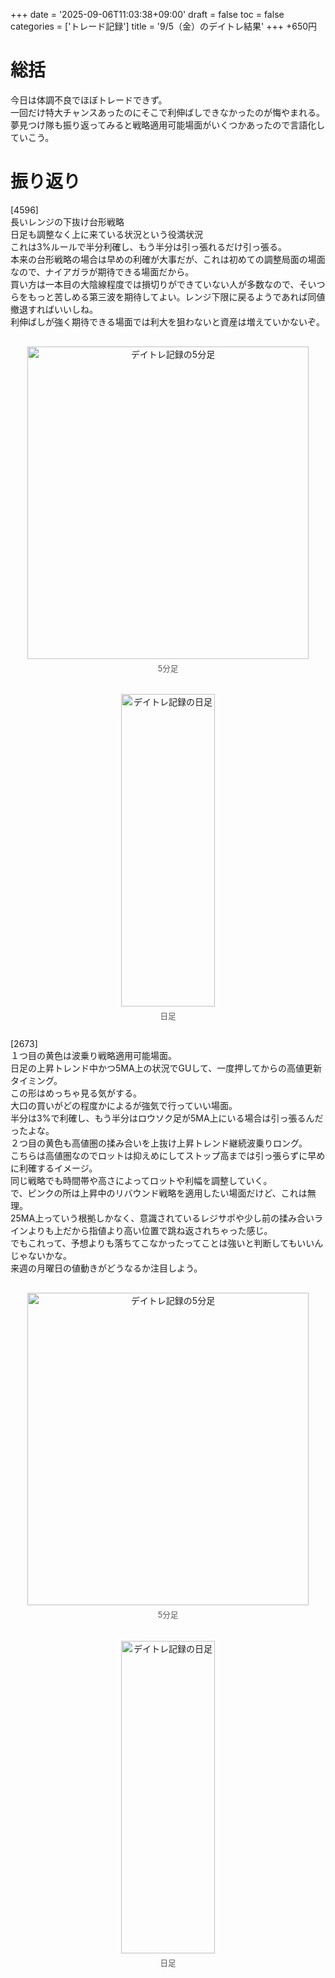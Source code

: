 +++
date = '2025-09-06T11:03:38+09:00'
draft = false
toc = false
categories = ['トレード記録']
title = '9/5（金）のデイトレ結果'
+++
+650円

# 総括
今日は体調不良でほぼトレードできず。  
一回だけ特大チャンスあったのにそこで利伸ばしできなかったのが悔やまれる。  
夢見つけ隊も振り返ってみると戦略適用可能場面がいくつかあったので言語化していこう。  

# 振り返り
[4596]  
長いレンジの下抜け台形戦略  
日足も調整なく上に来ている状況という役満状況  
これは3%ルールで半分利確し、もう半分は引っ張れるだけ引っ張る。  
本来の台形戦略の場合は早めの利確が大事だが、これは初めての調整局面の場面なので、ナイアガラが期待できる場面だから。  
買い方は一本目の大陰線程度では損切りができていない人が多数なので、そいつらをもっと苦しめる第三波を期待してよい。レンジ下限に戻るようであれば同値撤退すればいいしね。  
利伸ばしが強く期待できる場面では利大を狙わないと資産は増えていかないぞ。  
<div style="display: flex; gap: 20px; justify-content: center; flex-wrap: wrap; margin-top: 30px;">
<div style="text-align: center;">
<img src="/images/dailylog/4596/0905-5minutes.png" alt="デイトレ記録の5分足" width="450" height="500">
<p style="margin-top: 5px; font-size: 0.9em; color: #555;">5分足</p>
</div>
<div style="text-align: center;">
<img src="/images/dailylog/4596/0905-day.png" alt="デイトレ記録の日足" width="150" height="500">
<p style="margin-top: 5px; font-size: 0.9em; color: #555;">日足</p>
</div>
</div>

[2673]  
１つ目の黄色は波乗り戦略適用可能場面。  
日足の上昇トレンド中かつ5MA上の状況でGUして、一度押してからの高値更新タイミング。  
この形はめっちゃ見る気がする。  
大口の買いがどの程度かによるが強気で行っていい場面。  
半分は3%で利確し、もう半分はロウソク足が5MA上にいる場合は引っ張るんだったよな。  
２つ目の黄色も高値圏の揉み合いを上抜け上昇トレンド継続波乗りロング。  
こちらは高値圏なのでロットは抑えめにしてストップ高までは引っ張らずに早めに利確するイメージ。  
同じ戦略でも時間帯や高さによってロットや利幅を調整していく。  
で、ピンクの所は上昇中のリバウンド戦略を適用したい場面だけど、これは無理。  
25MA上っていう根拠しかなく、意識されているレジサポや少し前の揉み合いラインよりも上だから指値より高い位置で跳ね返されちゃった感じ。  
でもこれって、予想よりも落ちてこなかったってことは強いと判断してもいいんじゃないかな。  
来週の月曜日の値動きがどうなるか注目しよう。
<div style="display: flex; gap: 20px; justify-content: center; flex-wrap: wrap; margin-top: 30px;">
<div style="text-align: center;">
<img src="/images/dailylog/2673/0905-5minutes.png" alt="デイトレ記録の5分足" width="450" height="500">
<p style="margin-top: 5px; font-size: 0.9em; color: #555;">5分足</p>
</div>
<div style="text-align: center;">
<img src="/images/dailylog/2673/0905-day.png" alt="デイトレ記録の日足" width="150" height="500">
<p style="margin-top: 5px; font-size: 0.9em; color: #555;">日足</p>
</div>
</div>